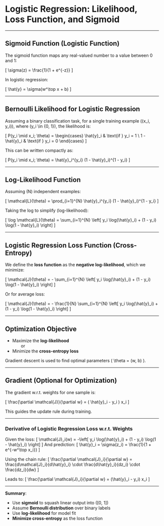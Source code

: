 # Logistic Regression: Likelihood, Loss Function, and Sigmoid

---

## Sigmoid Function (Logistic Function)

The sigmoid function maps any real-valued number to a value between 0 and 1:

\[
\sigma(z) = \frac{1}{1 + e^{-z}}
\]

In logistic regression:

\[
\hat{y} = \sigma(w^\top x + b)
\]

---

## Bernoulli Likelihood for Logistic Regression

Assuming a binary classification task, for a single training example \((x_i, y_i)\), where \(y_i \in \{0, 1\}\), the likelihood is:

\[
P(y_i \mid x_i; \theta) =
\begin{cases}
\hat{y}_i & \text{if } y_i = 1 \\
1 - \hat{y}_i & \text{if } y_i = 0
\end{cases}
\]

This can be written compactly as:

\[
P(y_i \mid x_i; \theta) = \hat{y}_i^{y_i} (1 - \hat{y}_i)^{1 - y_i}
\]

---

## Log-Likelihood Function

Assuming \(N\) independent examples:

\[
\mathcal{L}(\theta) = \prod_{i=1}^{N} \hat{y}_i^{y_i} (1 - \hat{y}_i)^{1 - y_i}
\]

Taking the log to simplify (log-likelihood):

\[
\log \mathcal{L}(\theta) = \sum_{i=1}^{N} \left[ y_i \log(\hat{y}_i) + (1 - y_i) \log(1 - \hat{y}_i) \right]
\]

---

## Logistic Regression Loss Function (Cross-Entropy)

We define the **loss function** as the **negative log-likelihood**, which we minimize:

\[
\mathcal{J}(\theta) = - \sum_{i=1}^{N} \left[ y_i \log(\hat{y}_i) + (1 - y_i) \log(1 - \hat{y}_i) \right]
\]

Or for average loss:

\[
\mathcal{J}(\theta) = - \frac{1}{N} \sum_{i=1}^{N} \left[ y_i \log(\hat{y}_i) + (1 - y_i) \log(1 - \hat{y}_i) \right]
\]

---

## Optimization Objective

- Maximize the **log-likelihood**  
  or  
- Minimize the **cross-entropy loss**

Gradient descent is used to find optimal parameters \( \theta = (w, b) \).

---

## Gradient (Optional for Optimization)

The gradient w.r.t. weights for one sample is:

\[
\frac{\partial \mathcal{J}}{\partial w} = ( \hat{y}_i - y_i ) x_i
\]

This guides the update rule during training.

---
### Derivative of Logistic Regression Loss w.r.t. Weights

Given the loss:
\[
\mathcal{J}_i(w) = -\left[ y_i \log(\hat{y}_i) + (1 - y_i) \log(1 - \hat{y}_i) \right]
\]
And prediction:
\[
\hat{y}_i = \sigma(z_i) = \frac{1}{1 + e^{-w^\top x_i}}
\]

Using the chain rule:
\[
\frac{\partial \mathcal{J}_i}{\partial w} = \frac{d\mathcal{J}_i}{d\hat{y}_i} \cdot \frac{d\hat{y}_i}{dz_i} \cdot \frac{dz_i}{dw}
\]

Leads to:
\[
\frac{\partial \mathcal{J}_i}{\partial w} = (\hat{y}_i - y_i) x_i
\]

---

**Summary**:
- Use **sigmoid** to squash linear output into \([0, 1]\)
- Assume **Bernoulli distribution** over binary labels
- Use **log-likelihood** for model fit
- **Minimize cross-entropy** as the loss function

